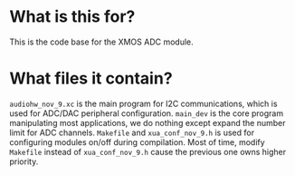 # What is this for?
This is the code base for the XMOS ADC module.

# What files it contain?
`audiohw_nov_9.xc` is the main program for I2C communications, which is used for ADC/DAC peripheral configuration.
`main_dev` is the core program manipulating most applications, we do nothing except expand the number limit for ADC channels.
`Makefile` and `xua_conf_nov_9.h` is used for configuring modules on/off during compilation. Most of time, modify `Makefile` instead of `xua_conf_nov_9.h` cause the previous one owns higher priority.

